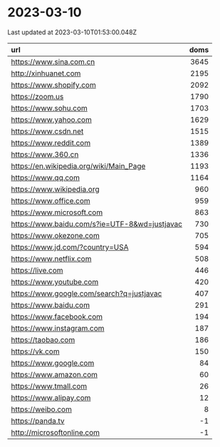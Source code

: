 # 2023-03-10

<!-- BEGIN -->
Last updated at 2023-03-10T01:53:00.048Z

url | doms
:- | -:
https://www.sina.com.cn | 3645
http://xinhuanet.com | 2195
https://www.shopify.com | 2092
https://zoom.us | 1790
https://www.sohu.com | 1703
https://www.yahoo.com | 1629
https://www.csdn.net | 1515
https://www.reddit.com | 1389
https://www.360.cn | 1336
https://en.wikipedia.org/wiki/Main_Page | 1193
https://www.qq.com | 1164
https://www.wikipedia.org | 960
https://www.office.com | 959
https://www.microsoft.com | 863
https://www.baidu.com/s?ie=UTF-8&wd=justjavac | 730
https://www.okezone.com | 705
https://www.jd.com/?country=USA | 594
https://www.netflix.com | 508
https://live.com | 446
https://www.youtube.com | 420
https://www.google.com/search?q=justjavac | 407
https://www.baidu.com | 291
https://www.facebook.com | 194
https://www.instagram.com | 187
https://taobao.com | 186
https://vk.com | 150
https://www.google.com | 84
https://www.amazon.com | 60
https://www.tmall.com | 26
https://www.alipay.com | 12
https://weibo.com | 8
https://panda.tv | -1
http://microsoftonline.com | -1
<!-- END -->
